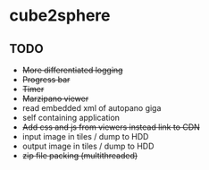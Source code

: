 # cube2sphere

## TODO

- ~~More differentiated logging~~ 
- ~~Progress bar~~
- ~~Timer~~
- ~~Marzipano viewer~~  
- read embedded xml of autopano giga
- self containing application
- ~~Add css and js from viewers instead link to CDN~~
- input image in tiles / dump to HDD
- output image in tiles / dump to HDD
- ~~zip file packing (multithreaded)~~

